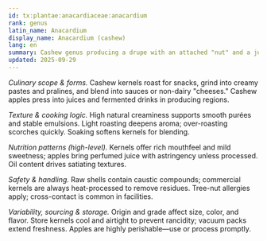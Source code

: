 ```yaml
---
id: tx:plantae:anacardiaceae:anacardium
rank: genus
latin_name: Anacardium
display_name: Anacardium (cashew)
lang: en
summary: Cashew genus producing a drupe with an attached "nut" and a juicy cashew apple; kernels appear roasted, salted, ground into pastes, and spun into dairy-like sauces and confections.
updated: 2025-09-29
---
```


_Culinary scope & forms._ Cashew kernels roast for snacks, grind into creamy pastes and pralines, and blend into sauces or non-dairy "cheeses." Cashew apples press into juices and fermented drinks in producing regions.

_Texture & cooking logic._ High natural creaminess supports smooth purées and stable emulsions. Light roasting deepens aroma; over-roasting scorches quickly. Soaking softens kernels for blending.

_Nutrition patterns (high-level)._ Kernels offer rich mouthfeel and mild sweetness; apples bring perfumed juice with astringency unless processed. Oil content drives satiating textures.

_Safety & handling._ Raw shells contain caustic compounds; commercial kernels are always heat-processed to remove residues. Tree-nut allergies apply; cross-contact is common in facilities.

_Variability, sourcing & storage._ Origin and grade affect size, color, and flavor. Store kernels cool and airtight to prevent rancidity; vacuum packs extend freshness. Apples are highly perishable—use or process promptly.

